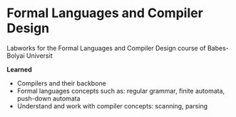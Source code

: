 # Formal Languages and Compiler Design

Labworks for the Formal Languages and Compiler Design course of Babes-Bolyai Universit

**Learned**
* Compilers and their backbone
* Formal languages concepts such as: regular grammar, finite automata, push-down automata
* Understand and work with compiler concepts: scanning, parsing
